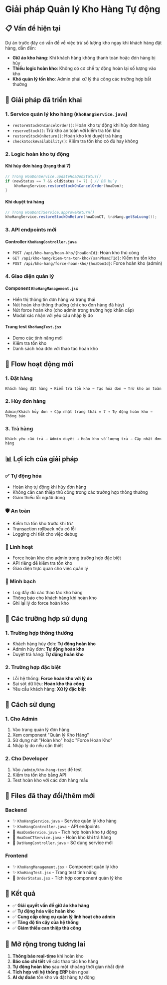 # Giải pháp Quản lý Kho Hàng Tự động

## 📋 Vấn đề hiện tại

Dự án trước đây có vấn đề về việc trừ số lượng kho ngay khi khách hàng đặt hàng, dẫn đến:

- **Giữ ảo kho hàng**: Khi khách hàng không thanh toán hoặc đơn hàng bị hủy
- **Thiếu logic hoàn kho**: Không có cơ chế tự động hoàn lại số lượng vào kho
- **Khó quản lý tồn kho**: Admin phải xử lý thủ công các trường hợp bất thường

## 🚀 Giải pháp đã triển khai

### 1. **Service quản lý kho hàng (`KhoHangService.java`)**

- `restoreStockOnCancelOrder()`: Hoàn kho tự động khi hủy đơn hàng
- `reserveStock()`: Trừ kho an toàn với kiểm tra tồn kho
- `restoreStockOnReturn()`: Hoàn kho khi duyệt trả hàng
- `checkStockAvailability()`: Kiểm tra tồn kho có đủ hay không

### 2. **Logic hoàn kho tự động**

#### **Khi hủy đơn hàng (trạng thái 7)**

```java
// Trong HoaDonService.updateHoaDonStatus()
if (newStatus == 7 && oldStatus != 7) { // Đã hủy
    khoHangService.restoreStockOnCancelOrder(hoaDon);
}
```

#### **Khi duyệt trả hàng**

```java
// Trong HoaDonCTService.approveReturn()
khoHangService.restoreStockOnReturn(hoaDonCT, traHang.getSoLuong());
```

### 3. **API endpoints mới**

#### **Controller `KhoHangController.java`**

- `POST /api/kho-hang/hoan-kho/{hoaDonId}`: Hoàn kho thủ công
- `GET /api/kho-hang/kiem-tra-ton-kho/{sanPhamCTId}`: Kiểm tra tồn kho
- `POST /api/kho-hang/force-hoan-kho/{hoaDonId}`: Force hoàn kho (admin)

### 4. **Giao diện quản lý**

#### **Component `KhoHangManagement.jsx`**

- Hiển thị thông tin đơn hàng và trạng thái
- Nút hoàn kho thông thường (chỉ cho đơn hàng đã hủy)
- Nút force hoàn kho (cho admin trong trường hợp khẩn cấp)
- Modal xác nhận với yêu cầu nhập lý do

#### **Trang test `KhoHangTest.jsx`**

- Demo các tính năng mới
- Kiểm tra tồn kho
- Danh sách hóa đơn với thao tác hoàn kho

## 🔄 Flow hoạt động mới

### **1. Đặt hàng**

```
Khách hàng đặt hàng → Kiểm tra tồn kho → Tạo hóa đơn → Trừ kho an toàn
```

### **2. Hủy đơn hàng**

```
Admin/Khách hủy đơn → Cập nhật trạng thái = 7 → Tự động hoàn kho → Thông báo
```

### **3. Trả hàng**

```
Khách yêu cầu trả → Admin duyệt → Hoàn kho số lượng trả → Cập nhật đơn hàng
```

## 📊 Lợi ích của giải pháp

### **✅ Tự động hóa**

- Hoàn kho tự động khi hủy đơn hàng
- Không cần can thiệp thủ công trong các trường hợp thông thường
- Giảm thiểu lỗi người dùng

### **🛡️ An toàn**

- Kiểm tra tồn kho trước khi trừ
- Transaction rollback nếu có lỗi
- Logging chi tiết cho việc debug

### **🔧 Linh hoạt**

- Force hoàn kho cho admin trong trường hợp đặc biệt
- API riêng để kiểm tra tồn kho
- Giao diện trực quan cho việc quản lý

### **📝 Minh bạch**

- Log đầy đủ các thao tác kho hàng
- Thông báo cho khách hàng khi hoàn kho
- Ghi lại lý do force hoàn kho

## 🚨 Các trường hợp sử dụng

### **1. Trường hợp thông thường**

- Khách hàng hủy đơn: **Tự động hoàn kho**
- Admin hủy đơn: **Tự động hoàn kho**
- Duyệt trả hàng: **Tự động hoàn kho**

### **2. Trường hợp đặc biệt**

- Lỗi hệ thống: **Force hoàn kho với lý do**
- Sai sót dữ liệu: **Hoàn kho thủ công**
- Yêu cầu khách hàng: **Xử lý đặc biệt**

## 🔧 Cách sử dụng

### **1. Cho Admin**

1. Vào trang quản lý đơn hàng
2. Xem component "Quản lý Kho Hàng"
3. Sử dụng nút "Hoàn kho" hoặc "Force Hoàn Kho"
4. Nhập lý do nếu cần thiết

### **2. Cho Developer**

1. Vào `/admin/kho-hang-test` để test
2. Kiểm tra tồn kho bằng API
3. Test hoàn kho với các đơn hàng mẫu

## 📁 Files đã thay đổi/thêm mới

### **Backend**

- ✨ `KhoHangService.java` - Service quản lý kho hàng
- ✨ `KhoHangController.java` - API endpoints
- 🔄 `HoaDonService.java` - Tích hợp hoàn kho tự động
- 🔄 `HoaDonCTService.java` - Hoàn kho khi trả hàng
- 🔄 `DatHangController.java` - Sử dụng service mới

### **Frontend**

- ✨ `KhoHangManagement.jsx` - Component quản lý kho
- ✨ `KhoHangTest.jsx` - Trang test tính năng
- 🔄 `OrderStatus.jsx` - Tích hợp component quản lý kho

## 🎯 Kết quả

- ✅ **Giải quyết vấn đề giữ ảo kho hàng**
- ✅ **Tự động hóa việc hoàn kho**
- ✅ **Cung cấp công cụ quản lý linh hoạt cho admin**
- ✅ **Tăng độ tin cậy của hệ thống**
- ✅ **Giảm thiểu can thiệp thủ công**

## 🔮 Mở rộng trong tương lai

1. **Thông báo real-time** khi hoàn kho
2. **Báo cáo chi tiết** về các thao tác kho hàng
3. **Tự động hoàn kho** sau một khoảng thời gian nhất định
4. **Tích hợp với hệ thống ERP** bên ngoài
5. **AI dự đoán** tồn kho và đặt hàng tự động
